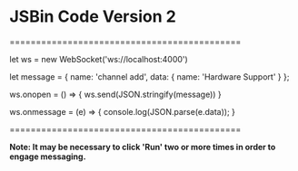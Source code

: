 # JSBin Code Version 2

============================================

let ws = new WebSocket('ws://localhost:4000')

let message = {
  name: 'channel add',
  data: {
    name: 'Hardware Support'
  }
};

ws.onopen = () => {
  ws.send(JSON.stringify(message))
}

ws.onmessage = (e) => {
  console.log(JSON.parse(e.data));
}

============================================

__Note: It may be necessary to click 'Run' two
or more times in order to engage messaging.__